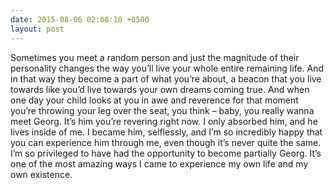 ```yaml
---
date: 2015-08-06 02:08:10 +0500
layout: post
---
```

Sometimes you meet a random person and just the magnitude of their personality changes the way you’ll live your whole entire remaining life. And in that way they become a part of what you’re about, a beacon that you live towards like you’d live towards your own dreams coming true. And when one day your child looks at you in awe and reverence for that moment you’re throwing your leg over the seat, you think – baby, you really wanna meet Georg. It’s him you’re revering right now. I only absorbed him, and he lives inside of me. I became him, selflessly, and I’m so incredibly happy that you can experience him through me, even though it’s never quite the same. I’m so privileged to have had the opportunity to become partially Georg. It’s one of the most amazing ways I came to experience my own life and my own existence.